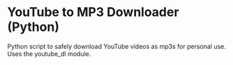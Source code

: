 # YouTube to MP3 Downloader (Python)
Python script to safely download YouTube videos as mp3s for personal use. Uses the youtube_dl module.
